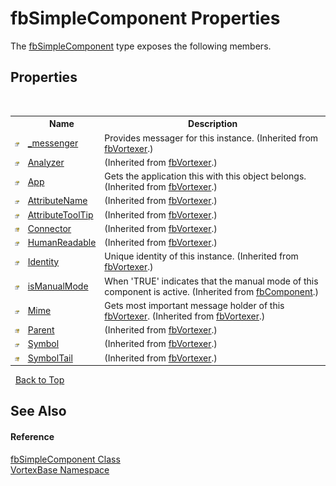# fbSimpleComponent Properties
 

The <a href="T_VortexBase_fbSimpleComponent.md">fbSimpleComponent</a> type exposes the following members.


## Properties
&nbsp;<table><tr><th></th><th>Name</th><th>Description</th></tr><tr><td>![Public property](media/pubproperty.gif "Public property")</td><td><a href="P_VortexBase_fbVortexer__messenger.md">_messenger</a></td><td>
Provides messager for this instance.
 (Inherited from <a href="T_VortexBase_fbVortexer.md">fbVortexer</a>.)</td></tr><tr><td>![Public property](media/pubproperty.gif "Public property")</td><td><a href="P_VortexBase_fbVortexer_Analyzer.md">Analyzer</a></td><td> (Inherited from <a href="T_VortexBase_fbVortexer.md">fbVortexer</a>.)</td></tr><tr><td>![Public property](media/pubproperty.gif "Public property")</td><td><a href="P_VortexBase_fbVortexer_App.md">App</a></td><td>
Gets the application this with this object belongs.
 (Inherited from <a href="T_VortexBase_fbVortexer.md">fbVortexer</a>.)</td></tr><tr><td>![Public property](media/pubproperty.gif "Public property")</td><td><a href="P_VortexBase_fbVortexer_AttributeName.md">AttributeName</a></td><td> (Inherited from <a href="T_VortexBase_fbVortexer.md">fbVortexer</a>.)</td></tr><tr><td>![Public property](media/pubproperty.gif "Public property")</td><td><a href="P_VortexBase_fbVortexer_AttributeToolTip.md">AttributeToolTip</a></td><td> (Inherited from <a href="T_VortexBase_fbVortexer.md">fbVortexer</a>.)</td></tr><tr><td>![Protected property](media/protproperty.gif "Protected property")</td><td><a href="P_VortexBase_fbVortexer_Connector.md">Connector</a></td><td> (Inherited from <a href="T_VortexBase_fbVortexer.md">fbVortexer</a>.)</td></tr><tr><td>![Public property](media/pubproperty.gif "Public property")</td><td><a href="P_VortexBase_fbVortexer_HumanReadable.md">HumanReadable</a></td><td> (Inherited from <a href="T_VortexBase_fbVortexer.md">fbVortexer</a>.)</td></tr><tr><td>![Public property](media/pubproperty.gif "Public property")</td><td><a href="P_VortexBase_fbVortexer_Identity.md">Identity</a></td><td>
Unique identity of this instance.
 (Inherited from <a href="T_VortexBase_fbVortexer.md">fbVortexer</a>.)</td></tr><tr><td>![Public property](media/pubproperty.gif "Public property")</td><td><a href="P_VortexBase_fbComponent_isManualMode.md">isManualMode</a></td><td>
When 'TRUE' indicates that the manual mode of this component is active.
 (Inherited from <a href="T_VortexBase_fbComponent.md">fbComponent</a>.)</td></tr><tr><td>![Public property](media/pubproperty.gif "Public property")</td><td><a href="P_VortexBase_fbVortexer_Mime.md">Mime</a></td><td>
Gets most important message holder of this <a href="T_VortexBase_fbVortexer.md">fbVortexer</a>.
 (Inherited from <a href="T_VortexBase_fbVortexer.md">fbVortexer</a>.)</td></tr><tr><td>![Protected property](media/protproperty.gif "Protected property")</td><td><a href="P_VortexBase_fbVortexer_Parent.md">Parent</a></td><td> (Inherited from <a href="T_VortexBase_fbVortexer.md">fbVortexer</a>.)</td></tr><tr><td>![Public property](media/pubproperty.gif "Public property")</td><td><a href="P_VortexBase_fbVortexer_Symbol.md">Symbol</a></td><td> (Inherited from <a href="T_VortexBase_fbVortexer.md">fbVortexer</a>.)</td></tr><tr><td>![Protected property](media/protproperty.gif "Protected property")</td><td><a href="P_VortexBase_fbVortexer_SymbolTail.md">SymbolTail</a></td><td> (Inherited from <a href="T_VortexBase_fbVortexer.md">fbVortexer</a>.)</td></tr></table>&nbsp;
<a href="#fbsimplecomponent-properties">Back to Top</a>

## See Also


#### Reference
<a href="T_VortexBase_fbSimpleComponent.md">fbSimpleComponent Class</a><br /><a href="N_VortexBase.md">VortexBase Namespace</a><br />